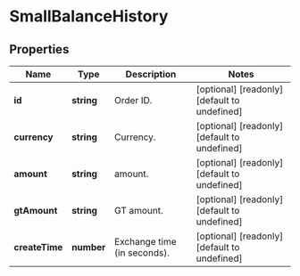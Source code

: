 # SmallBalanceHistory

## Properties

Name | Type | Description | Notes
------------ | ------------- | ------------- | -------------
**id** | **string** | Order ID. | [optional] [readonly] [default to undefined]
**currency** | **string** | Currency. | [optional] [readonly] [default to undefined]
**amount** | **string** | amount. | [optional] [readonly] [default to undefined]
**gtAmount** | **string** | GT amount. | [optional] [readonly] [default to undefined]
**createTime** | **number** | Exchange time (in seconds). | [optional] [readonly] [default to undefined]

